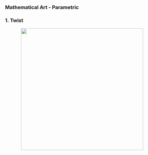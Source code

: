 ### Mathematical Art - Parametric

### 1. Twist
<p align="center"><img src= "https://user-images.githubusercontent.com/66701331/182991943-ef869548-e8d5-4c52-829a-8884657ca6b5.png" width="400" height="400" ></p>


